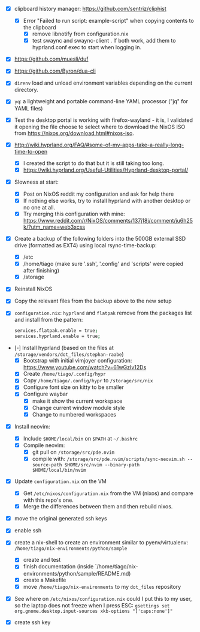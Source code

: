 
- [x] clipboard history manager: <https://github.com/sentriz/cliphist>
    - [x] Error "Failed to run script: example-script" when copying contents to the clipboard
        - [x] remove libnotify from configuration.nix
        - [x] test swaync and swaync-client . If both work, add them to hyprland.conf exec to start when logging in.

- [x] https://github.com/muesli/duf
- [x] https://github.com/Byron/dua-cli
- [x] `direnv` load and unload environment variables depending on the current directory.
- [x] `yq`: a lightweight and portable command-line YAML processor ("jq" for YAML files)

- [x] Test the desktop portal is working with firefox-wayland - it is, I validated it opening the file choose to select where to download the NixOS ISO from <https://nixos.org/download.html#nixos-iso>.

- [x] <http://wiki.hyprland.org/FAQ/#some-of-my-apps-take-a-really-long-time-to-open>
    - [x] I created the script to do that but it is still taking too long.
    - [x] <https://wiki.hyprland.org/Useful-Utilities/Hyprland-desktop-portal/>

- [x] Slowness at start:
    - [x] Post on NixOS reddit my configuration and ask for help there
    - [x] If nothing else works, try to install hyprland with another desktop or no one at all.
    - [x] Try merging this configuration with mine: <https://www.reddit.com/r/NixOS/comments/137j18j/comment/ju6h25k/?utm_name=web3xcss>

- [x] Create a backup of the following folders into the 500GB external SSD drive (formatted as EXT4) using local rsync-time-backup:
    - [x] /etc
    - [x] /home/tiago (make sure '.ssh', '.config' and 'scripts' were copied after finishing)
    - [x] /storage

- [x] Reinstall NixOS

- [x] Copy the relevant files from the backup above to the new setup

- [x] `configuration.nix`: `hyprland` and `flatpak` remove from the packages list and install from the pattern:
    ``` bash
    services.flatpak.enable = true;
    services.hyprland.enable = true;
    ```

- [-] Install hyprland (based on the files at `/storage/vendors/dot_files/stephan-raabe`)
    - [x] Bootstrap with initial vimjoyer configuration: <https://www.youtube.com/watch?v=61wGzIv12Ds>
    - [x] Create `/home/tiago/.config/hypr`
    - [x] Copy `/home/tiago/.config/hypr` to `/storage/src/nix`
    - [x] Configure font size on kitty to be smaller
    - [x] Configure waybar
        - [x] make it show the current workspace
        - [x] Change current window module style
        - [x] Change to numbered workspaces

- [x] Install neovim:
    - [x] Include `$HOME/local/bin` on `$PATH` at `~/.bashrc`
    - [x] Compile neovim:
        - [x] git pull on `/storage/src/pde.nvim`
        - [x] compile with: `/storage/src/pde.nvim/scripts/sync-neovim.sh --source-path $HOME/src/nvim --binary-path $HOME/local/bin/nvim `

- [x] Update `configuration.nix` on the VM
    - [x] Get `/etc/nixos/configuration.nix` from the VM (nixos) and compare with this repo's one.
    - [x] Merge the differences between them and then rebuild nixos.

- [x] move the original generated ssh keys

- [x] enable ssh

- [x] create a nix-shell to create an environment similar to pyenv/virtualenv: `/home/tiago/nix-environments/python/sample`
    - [x] create and test
    - [x] finish documentation (inside `/home/tiago/nix-environments/python/sample/README.md)
    - [x] create a Makefile
    - [x] move `/home/tiago/nix-environments` to my `dot_files` repository

- [x] See where on `/etc/nixos/configuration.nix` could I put this to my user, so the laptop does not freeze when I press ESC: `gsettings set org.gnome.desktop.input-sources xkb-options "['caps:none']"`

- [x] create ssh key
